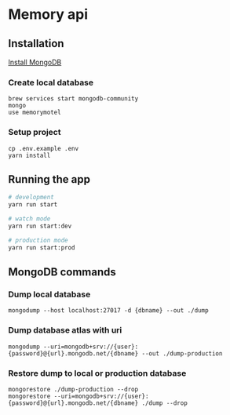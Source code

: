 # Memory api

## Installation
[Install MongoDB](https://docs.mongodb.com/manual/administration/install-community/) 

### Create local database
```
brew services start mongodb-community
mongo
use memorymotel
```

### Setup project
```
cp .env.example .env
yarn install
``` 

## Running the app

```bash
# development
yarn run start

# watch mode
yarn run start:dev

# production mode
yarn run start:prod
```


## MongoDB commands

### Dump local database
```
mongodump --host localhost:27017 -d {dbname} --out ./dump
```

### Dump database atlas with uri
```
mongodump --uri=mongodb+srv://{user}:{password}@{url}.mongodb.net/{dbname} --out ./dump-production
```

### Restore dump to local or production database 
```
mongorestore ./dump-production --drop
mongorestore --uri=mongodb+srv://{user}:{password}@{url}.mongodb.net/{dbname} ./dump --drop
```



